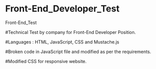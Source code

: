 # Front-End_Developer_Test
Front-End_Test

#Technical Test by company for
Front-End Developer Position.

#Languages : HTML, JavaScript, CSS
and Mustache.js

#Broken code in JavaScript file and
modified as per the requirements.

#Modified CSS for responsive website.
